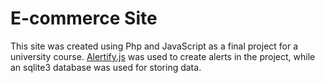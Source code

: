 # E-commerce Site
This site was created using Php and JavaScript as a final project for a
university course. [Alertify.js](https://alertifyjs.com/) was used to create
alerts in the project, while an sqlite3 database was used for storing data.
